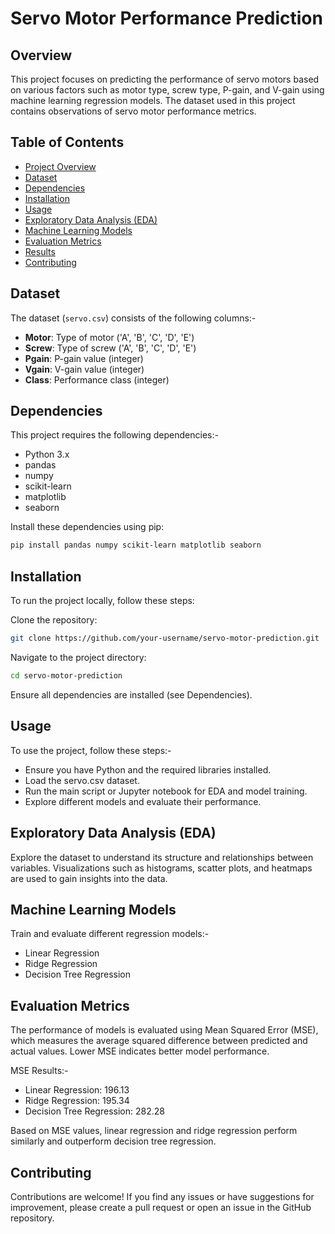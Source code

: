 # Servo Motor Performance Prediction

## Overview
This project focuses on predicting the performance of servo motors based on various factors such as motor type, screw type, P-gain, and V-gain using machine learning regression models. The dataset used in this project contains observations of servo motor performance metrics.

## Table of Contents
- [Project Overview](#overview)
- [Dataset](#dataset)
- [Dependencies](#dependencies)
- [Installation](#installation)
- [Usage](#usage)
- [Exploratory Data Analysis (EDA)](#eda)
- [Machine Learning Models](#machine-learning-models)
- [Evaluation Metrics](#evaluation-metrics)
- [Results](#results)
- [Contributing](#contributing)

## Dataset
The dataset (`servo.csv`) consists of the following columns:-

- **Motor**: Type of motor ('A', 'B', 'C', 'D', 'E')
- **Screw**: Type of screw ('A', 'B', 'C', 'D', 'E')
- **Pgain**: P-gain value (integer)
- **Vgain**: V-gain value (integer)
- **Class**: Performance class (integer)

## Dependencies
This project requires the following dependencies:-

- Python 3.x
- pandas
- numpy
- scikit-learn
- matplotlib
- seaborn

Install these dependencies using pip:
```bash
pip install pandas numpy scikit-learn matplotlib seaborn
```
## Installation
To run the project locally, follow these steps:

Clone the repository:

```bash
git clone https://github.com/your-username/servo-motor-prediction.git
```
Navigate to the project directory:

```bash
cd servo-motor-prediction
```
Ensure all dependencies are installed (see Dependencies).

## Usage
To use the project, follow these steps:-

- Ensure you have Python and the required libraries installed.
- Load the servo.csv dataset.
- Run the main script or Jupyter notebook for EDA and model training.
- Explore different models and evaluate their performance.

## Exploratory Data Analysis (EDA)
Explore the dataset to understand its structure and relationships between variables. Visualizations such as histograms, scatter plots, and heatmaps are used to gain insights into the data.

## Machine Learning Models
Train and evaluate different regression models:-

- Linear Regression
- Ridge Regression
- Decision Tree Regression

## Evaluation Metrics
The performance of models is evaluated using Mean Squared Error (MSE), which measures the average squared difference between predicted and actual values. Lower MSE indicates better model performance.

MSE Results:-

- Linear Regression: 196.13
- Ridge Regression: 195.34
- Decision Tree Regression: 282.28

Based on MSE values, linear regression and ridge regression perform similarly and outperform decision tree regression.

## Contributing
Contributions are welcome! If you find any issues or have suggestions for improvement, please create a pull request or open an issue in the GitHub repository.
